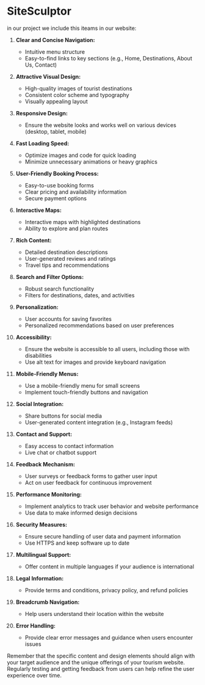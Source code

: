 # SiteSculptor
 in our project we include this iteams in our website:
1. **Clear and Concise Navigation:**
   - Intuitive menu structure
   - Easy-to-find links to key sections (e.g., Home, Destinations, About Us, Contact)

2. **Attractive Visual Design:**
   - High-quality images of tourist destinations
   - Consistent color scheme and typography
   - Visually appealing layout

3. **Responsive Design:**
   - Ensure the website looks and works well on various devices (desktop, tablet, mobile)

4. **Fast Loading Speed:**
   - Optimize images and code for quick loading
   - Minimize unnecessary animations or heavy graphics

5. **User-Friendly Booking Process:**
   - Easy-to-use booking forms
   - Clear pricing and availability information
   - Secure payment options

6. **Interactive Maps:**
   - Interactive maps with highlighted destinations
   - Ability to explore and plan routes

7. **Rich Content:**
   - Detailed destination descriptions
   - User-generated reviews and ratings
   - Travel tips and recommendations

8. **Search and Filter Options:**
   - Robust search functionality
   - Filters for destinations, dates, and activities

9. **Personalization:**
   - User accounts for saving favorites
   - Personalized recommendations based on user preferences

10. **Accessibility:**
    - Ensure the website is accessible to all users, including those with disabilities
    - Use alt text for images and provide keyboard navigation

11. **Mobile-Friendly Menus:**
    - Use a mobile-friendly menu for small screens
    - Implement touch-friendly buttons and navigation

12. **Social Integration:**
    - Share buttons for social media
    - User-generated content integration (e.g., Instagram feeds)

13. **Contact and Support:**
    - Easy access to contact information
    - Live chat or chatbot support

14. **Feedback Mechanism:**
    - User surveys or feedback forms to gather user input
    - Act on user feedback for continuous improvement

15. **Performance Monitoring:**
    - Implement analytics to track user behavior and website performance
    - Use data to make informed design decisions

16. **Security Measures:**
    - Ensure secure handling of user data and payment information
    - Use HTTPS and keep software up to date

17. **Multilingual Support:**
    - Offer content in multiple languages if your audience is international

18. **Legal Information:**
    - Provide terms and conditions, privacy policy, and refund policies

19. **Breadcrumb Navigation:**
    - Help users understand their location within the website

20. **Error Handling:**
    - Provide clear error messages and guidance when users encounter issues

Remember that the specific content and design elements should align with your target audience and the unique offerings of your tourism website. Regularly testing and getting feedback from users can help refine the user experience over time.
